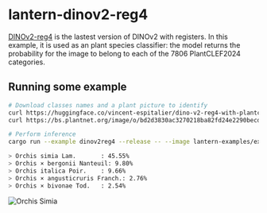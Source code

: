 # lantern-dinov2-reg4

[DINOv2-reg4](https://arxiv.org/abs/2309.16588) is the lastest version of DINOv2 with registers.
In this example, it is used as an plant species classifier: the model returns the
probability for the image to belong to each of the 7806 PlantCLEF2024 categories.

## Running some example

```bash
# Download classes names and a plant picture to identify
curl https://huggingface.co/vincent-espitalier/dino-v2-reg4-with-plantclef2024-weights/raw/main/species_id_mapping.txt --output lantern-examples/examples/dinov2reg4/species_id_mapping.txt
curl https://bs.plantnet.org/image/o/bd2d3830ac3270218ba82fd24e2290becd01317c --output lantern-examples/examples/dinov2reg4/bd2d3830ac3270218ba82fd24e2290becd01317c.jpg

# Perform inference
cargo run --example dinov2reg4 --release -- --image lantern-examples/examples/dinov2reg4/bd2d3830ac3270218ba82fd24e2290becd01317c.jpg

> Orchis simia Lam.       : 45.55%
> Orchis × bergonii Nanteuil: 9.80%
> Orchis italica Poir.    : 9.66%
> Orchis × angusticruris Franch.: 2.76%
> Orchis × bivonae Tod.   : 2.54%

```

![Orchis Simia](https://bs.plantnet.org/image/o/bd2d3830ac3270218ba82fd24e2290becd01317c)
